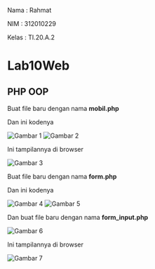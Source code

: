 Nama : Rahmat

NIM : 312010229

Kelas : TI.20.A.2

# Lab10Web

## PHP OOP

Buat file baru dengan nama **mobil.php**

Dan ini kodenya

![Gambar 1](screenshot/ss1a.png)
![Gambar 2](screenshot/ss1b.png)

Ini tampilannya di browser

![Gambar 3](screenshot/ss1c.png)

Buat file baru dengan nama **form.php**

Dan ini kodenya

![Gambar 4](screenshot/ss2a.png)
![Gambar 5](screenshot/ss2b.png)

Dan buat file baru dengan nama **form_input.php**

![Gambar 6](screenshot/ss2c.png)

Ini tampilannya di browser

![Gambar 7](screenshot/ss1d.png)
